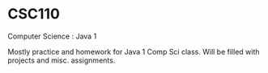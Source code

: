 # CSC110
Computer Science : Java 1 

Mostly practice and homework for Java 1 Comp Sci class. Will be filled with projects and misc. assignments.
